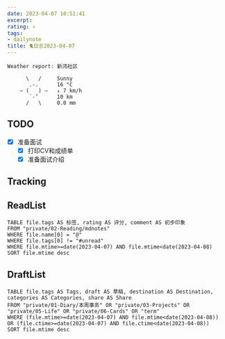 ```yaml
---
date: 2023-04-07 10:51:41
excerpt: 
rating: ⭐️
tags: 
- dailynote
title: 🐈日志2023-04-07
---
```


```
Weather report: 新鸿社区

      \   /     Sunny
       .-.      16 °C          
    ― (   ) ―   ↓ 7 km/h       
       `-’      10 km          
      /   \     0.0 mm
```

## TODO
- [x] 准备面试
    - [x] 打印CV和成绩单
    - [x] 准备面试介绍

## Tracking


## ReadList 
<!--此处显示今日已阅读文献-->
```dataview
TABLE file.tags AS 标签, rating AS 评分, comment AS 初步印象
FROM "private/02-Reading/mdnotes"
WHERE file.name[0] = "@"
WHERE file.tags[0] != "#unread"
WHERE file.mtime>=date(2023-04-07) AND file.mtime<date(2023-04-08)
SORT file.mtime desc
```

## DraftList
<!--此处显示今日新增或修改的草稿或其它非文献笔记文件-->

```dataview
TABLE file.tags AS Tags, draft AS 草稿, destination AS Destination, categories AS Categories, share AS Share
FROM "private/01-Diary/本周事务" OR "private/03-Projects" OR "private/05-Life" OR "private/06-Cards" OR "term"
WHERE (file.mtime>=date(2023-04-07) AND file.mtime<date(2023-04-08)) OR (file.ctime>=date(2023-04-07) AND file.ctime<date(2023-04-08))
SORT file.mtime desc
```
